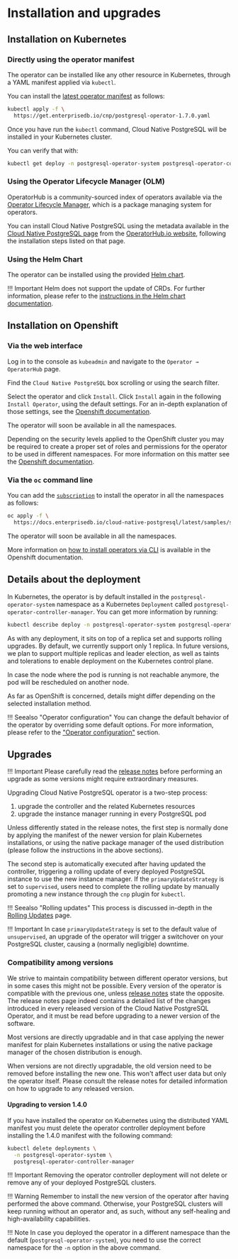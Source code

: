 # Installation and upgrades

## Installation on Kubernetes

### Directly using the operator manifest

The operator can be installed like any other resource in Kubernetes,
through a YAML manifest applied via `kubectl`.

You can install the [latest operator manifest](https://get.enterprisedb.io/cnp/postgresql-operator-1.7.0.yaml)
as follows:

```sh
kubectl apply -f \
  https://get.enterprisedb.io/cnp/postgresql-operator-1.7.0.yaml
```

Once you have run the `kubectl` command, Cloud Native PostgreSQL will be installed in your Kubernetes cluster.

You can verify that with:

```sh
kubectl get deploy -n postgresql-operator-system postgresql-operator-controller-manager
```

### Using the Operator Lifecycle Manager (OLM)

OperatorHub is a community-sourced index of operators available via the
[Operator Lifecycle Manager](https://github.com/operator-framework/operator-lifecycle-manager),
which is a package managing system for operators.

You can install Cloud Native PostgreSQL using the metadata available in the
[Cloud Native PostgreSQL page](https://operatorhub.io/operator/cloud-native-postgresql)
from the [OperatorHub.io website](https://operatorhub.io), following the installation steps listed on that page.

### Using the Helm Chart

The operator can be installed using the provided [Helm chart](https://github.com/EnterpriseDB/cloud-native-postgresql-helm).

!!! Important
    Helm does not support the update of CRDs. For further information, please refer to the
    [instructions in the Helm chart documentation](https://helm.sh/docs/chart_best_practices/custom_resource_definitions/#some-caveats-and-explanations).

## Installation on Openshift

### Via the web interface

Log in to the console as `kubeadmin` and navigate to the  `Operator → OperatorHub` page.

Find the `Cloud Native PostgreSQL` box scrolling or using the search filter.

Select the operator and click `Install`. Click `Install` again in the following
`Install Operator`, using the default settings. For an in-depth explanation of
those settings, see the [Openshift documentation](https://docs.openshift.com/container-platform/4.6/operators/admin/olm-adding-operators-to-cluster.html#olm-installing-from-operatorhub-using-web-console_olm-adding-operators-to-a-cluster).

The operator will soon be available in all the namespaces.

Depending on the security levels applied to the OpenShift cluster you may be
required to create a proper set of roles and permissions for the operator to
be used in different namespaces.
For more information on this matter see the
[Openshift documentation](https://docs.openshift.com/container-platform/4.6/operators/understanding/olm/olm-understanding-operatorgroups.html).

### Via the `oc` command line

You can add the [`subscription`](samples/subscription.yaml) to install the operator in all the namespaces
as follows:

```sh
oc apply -f \
  https://docs.enterprisedb.io/cloud-native-postgresql/latest/samples/subscription.yaml
```

The operator will soon be available in all the namespaces.

More information on
[how to install operators via CLI](https://docs.openshift.com/container-platform/4.6/operators/admin/olm-adding-operators-to-cluster.html#olm-installing-operator-from-operatorhub-using-cli_olm-adding-operators-to-a-cluster)
is available in the Openshift documentation.

## Details about the deployment

In Kubernetes, the operator is by default installed in the `postgresql-operator-system` namespace as a Kubernetes
`Deployment` called `postgresql-operator-controller-manager`. You can get more information by running:

```sh
kubectl describe deploy -n postgresql-operator-system postgresql-operator-controller-manager
```

As with any deployment, it sits on top of a replica set and supports rolling upgrades.
By default, we currently support only 1 replica. In future versions, we plan to
support multiple replicas and leader election, as well as taints and tolerations
to enable deployment on the Kubernetes control plane.

In case the node where the pod is running is not reachable anymore,
the pod will be rescheduled on another node.

As far as OpenShift is concerned, details might differ depending on the
selected installation method.

!!! Seealso "Operator configuration"
    You can change the default behavior of the operator by overriding
    some default options. For more information, please refer to the
    ["Operator configuration"](operator_conf.md) section.

## Upgrades

!!! Important
    Please carefully read the [release notes](release_notes.md)
    before performing an upgrade as some versions might require
    extraordinary measures.

Upgrading Cloud Native PostgreSQL operator is a two-step process:

1. upgrade the controller and the related Kubernetes resources
2. upgrade the instance manager running in every PostgreSQL pod

Unless differently stated in the release notes, the first step is normally done
by applying the manifest of the newer version for plain Kubernetes
installations, or using the native package manager of the used distribution
(please follow the instructions in the above sections).

The second step is automatically executed after having updated the controller,
triggering a rolling update of every deployed PostgreSQL instance to use the
new instance manager. If the `primaryUpdateStrategy` is set to `supervised`,
users need to complete the rolling update by manually promoting a new instance
through the `cnp` plugin for `kubectl`.

!!! Seealso "Rolling updates"
    This process is discussed in-depth in the [Rolling Updates](rolling_update.md) page.

!!! Important
    In case `primaryUpdateStrategy` is set to the default value of `unsupervised`,
    an upgrade of the operator will trigger a switchover on your PostgreSQL cluster,
    causing a (normally negligible) downtime.

### Compatibility among versions

We strive to maintain compatibility between different operator versions, but in
some cases this might not be possible.
Every version of the operator is compatible with the previous one, unless
[release notes](release_notes.md) state the opposite.
The release notes page indeed contains a detailed list of the changes introduced
in every released version of the Cloud Native PostgreSQL Operator, and it must
be read before upgrading to a newer version of the software.

Most versions are directly upgradable and in that case applying the newer
manifest for plain Kubernetes installations or using the native package
manager of the chosen distribution is enough.

When versions are not directly upgradable, the old version need to be
removed before installing the new one. This won't affect user data but
only the operator itself. Please consult the release notes for
detailed information on how to upgrade to any released version.

#### Upgrading to version 1.4.0

If you have installed the operator on Kubernetes using the distributed YAML manifest
you must delete the operator controller deployment before installing the
1.4.0 manifest with the following command:

```bash
kubectl delete deployments \
  -n postgresql-operator-system \
  postgresql-operator-controller-manager
```

!!! Important
    Removing the operator controller deployment will not delete or remove any
    of your deployed PostgreSQL clusters.

!!! Warning
    Remember to install the new version of the operator after having performed
    the above command. Otherwise, your PostgreSQL clusters will keep running 
    without an operator and, as such, without any self-healing and high-availability
    capabilities.

!!! Note
    In case you deployed the operator in a different namespace than the default
    (`postgresql-operator-system`), you need to use the correct namespace for
    the `-n` option in the above command.

